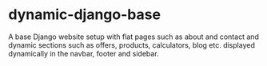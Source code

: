 # dynamic-django-base
A base Django website setup with flat pages such as about and contact and dynamic sections such as offers, products, calculators, blog etc. displayed dynamically in the navbar, footer and sidebar.
